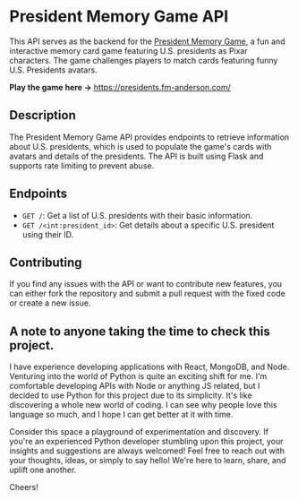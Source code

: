 # President Memory Game API

This API serves as the backend for the [President Memory Game](https://presidents.fm-anderson.com/), a fun and interactive memory card game featuring U.S. presidents as Pixar characters. The game challenges players to match cards featuring funny U.S. Presidents avatars.

**Play the game here →** https://presidents.fm-anderson.com/

## Description

The President Memory Game API provides endpoints to retrieve information about U.S. presidents, which is used to populate the game's cards with avatars and details of the presidents. The API is built using Flask and supports rate limiting to prevent abuse.

## Endpoints

- `GET /`: Get a list of U.S. presidents with their basic information.
- `GET /<int:president_id>`: Get details about a specific U.S. president using their ID.

## Contributing

If you find any issues with the API or want to contribute new features, you can either fork the repository and submit a pull request with the fixed code or create a new issue.

## A note to anyone taking the time to check this project.

I have experience developing applications with React, MongoDB, and Node. Venturing into the world of Python is quite an exciting shift for me. I'm comfortable developing APIs with Node or anything JS related, but I decided to use Python for this project due to its simplicity. It's like discovering a whole new world of coding. I can see why people love this language so much, and I hope I can get better at it with time.

Consider this space a playground of experimentation and discovery. If you're an experienced Python developer stumbling upon this project, your insights and suggestions are always welcomed! Feel free to reach out with your thoughts, ideas, or simply to say hello! We're here to learn, share, and uplift one another.

Cheers!

